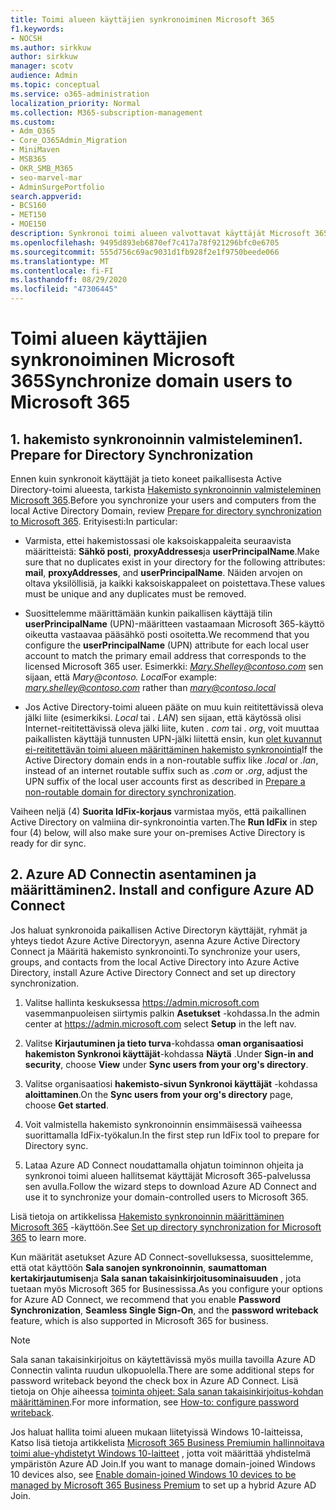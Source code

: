 ```yaml
---
title: Toimi alueen käyttäjien synkronoiminen Microsoft 365
f1.keywords:
- NOCSH
ms.author: sirkkuw
author: sirkkuw
manager: scotv
audience: Admin
ms.topic: conceptual
ms.service: o365-administration
localization_priority: Normal
ms.collection: M365-subscription-management
ms.custom:
- Adm_O365
- Core_O365Admin_Migration
- MiniMaven
- MSB365
- OKR_SMB_M365
- seo-marvel-mar
- AdminSurgePortfolio
search.appverid:
- BCS160
- MET150
- MOE150
description: Synkronoi toimi alueen valvottavat käyttäjät Microsoft 365 for Businessin kanssa.
ms.openlocfilehash: 9495d893eb6870ef7c417a78f921296bfc0e6705
ms.sourcegitcommit: 555d756c69ac9031d1fb928f2e1f9750beede066
ms.translationtype: MT
ms.contentlocale: fi-FI
ms.lasthandoff: 08/29/2020
ms.locfileid: "47306445"
---
```

# <a name="synchronize-domain-users-to-microsoft-365"></a><span data-ttu-id="5aed9-103">Toimi alueen käyttäjien synkronoiminen Microsoft 365</span><span class="sxs-lookup"><span data-stu-id="5aed9-103">Synchronize domain users to Microsoft 365</span></span>

## <a name="1-prepare-for-directory-synchronization"></a><span data-ttu-id="5aed9-104">1. hakemisto synkronoinnin valmisteleminen</span><span class="sxs-lookup"><span data-stu-id="5aed9-104">1. Prepare for Directory Synchronization</span></span> 

<span data-ttu-id="5aed9-105">Ennen kuin synkronoit käyttäjät ja tieto koneet paikallisesta Active Directory-toimi alueesta, tarkista [Hakemisto synkronoinnin valmisteleminen Microsoft 365](https://docs.microsoft.com/microsoft-365/enterprise/prepare-for-directory-synchronization).</span><span class="sxs-lookup"><span data-stu-id="5aed9-105">Before you synchronize your users and computers from the local Active Directory Domain, review [Prepare for directory synchronization to Microsoft 365](https://docs.microsoft.com/microsoft-365/enterprise/prepare-for-directory-synchronization).</span></span> <span data-ttu-id="5aed9-106">Erityisesti:</span><span class="sxs-lookup"><span data-stu-id="5aed9-106">In particular:</span></span>

   - <span data-ttu-id="5aed9-107">Varmista, ettei hakemistossasi ole kaksoiskappaleita seuraavista määritteistä: **Sähkö posti**, **proxyAddresses**ja **userPrincipalName**.</span><span class="sxs-lookup"><span data-stu-id="5aed9-107">Make sure that no duplicates exist in your directory for the following attributes: **mail**, **proxyAddresses**, and **userPrincipalName**.</span></span> <span data-ttu-id="5aed9-108">Näiden arvojen on oltava yksilöllisiä, ja kaikki kaksoiskappaleet on poistettava.</span><span class="sxs-lookup"><span data-stu-id="5aed9-108">These values must be unique and any duplicates must be removed.</span></span>
   
   - <span data-ttu-id="5aed9-109">Suosittelemme määrittämään kunkin paikallisen käyttäjä tilin **userPrincipalName** (UPN)-määritteen vastaamaan Microsoft 365-käyttö oikeutta vastaavaa pääsähkö posti osoitetta.</span><span class="sxs-lookup"><span data-stu-id="5aed9-109">We recommend that you configure the **userPrincipalName** (UPN) attribute for each local user account to match the primary email address that corresponds to the licensed Microsoft 365 user.</span></span> <span data-ttu-id="5aed9-110">Esimerkki: *Mary.Shelley@contoso.com* sen sijaan, että *Mary@contoso. Local*</span><span class="sxs-lookup"><span data-stu-id="5aed9-110">For example: *mary.shelley@contoso.com* rather than *mary@contoso.local*</span></span>
   
   - <span data-ttu-id="5aed9-111">Jos Active Directory-toimi alueen pääte on muu kuin reititettävissä oleva jälki liite (esimerkiksi. *Local* tai *. LAN*) sen sijaan, että käytössä olisi Internet-reititettävissä oleva jälki liite, kuten *. com* tai *. org*, voit muuttaa paikallisten käyttäjä tunnusten UPN-jälki liitettä ensin, kun [olet kuvannut ei-reititettävän toimi alueen määrittäminen hakemisto synkronointia](https://docs.microsoft.com/microsoft-365/enterprise/prepare-a-non-routable-domain-for-directory-synchronization)</span><span class="sxs-lookup"><span data-stu-id="5aed9-111">If the Active Directory domain ends in a non-routable suffix like *.local* or *.lan*, instead of an internet routable suffix such as *.com* or *.org*, adjust the UPN suffix of the local user accounts first as described in [Prepare a non-routable domain for directory synchronization](https://docs.microsoft.com/microsoft-365/enterprise/prepare-a-non-routable-domain-for-directory-synchronization).</span></span> 

<span data-ttu-id="5aed9-112">Vaiheen neljä (4) **Suorita IdFix-korjaus** varmistaa myös, että paikallinen Active Directory on valmiina dir-synkronointia varten.</span><span class="sxs-lookup"><span data-stu-id="5aed9-112">The **Run IdFix** in step four (4) below, will also make sure your on-premises Active Directory is ready for dir sync.</span></span>

## <a name="2-install-and-configure-azure-ad-connect"></a><span data-ttu-id="5aed9-113">2. Azure AD Connectin asentaminen ja määrittäminen</span><span class="sxs-lookup"><span data-stu-id="5aed9-113">2. Install and configure Azure AD Connect</span></span>

<span data-ttu-id="5aed9-114">Jos haluat synkronoida paikallisen Active Directoryn käyttäjät, ryhmät ja yhteys tiedot Azure Active Directoryyn, asenna Azure Active Directory Connect ja Määritä hakemisto synkronointi.</span><span class="sxs-lookup"><span data-stu-id="5aed9-114">To synchronize your users, groups, and contacts from the local Active Directory into Azure Active Directory, install Azure Active Directory Connect and set up directory synchronization.</span></span> 

 1. <span data-ttu-id="5aed9-115">Valitse hallinta keskuksessa <a href="https://go.microsoft.com/fwlink/p/?linkid=2024339" target="_blank">https://admin.microsoft.com</a> vasemmanpuoleisen siirtymis palkin **Asetukset** -kohdassa.</span><span class="sxs-lookup"><span data-stu-id="5aed9-115">In the admin center at <a href="https://go.microsoft.com/fwlink/p/?linkid=2024339" target="_blank">https://admin.microsoft.com</a> select **Setup** in the left nav.</span></span>

 2. <span data-ttu-id="5aed9-116">Valitse **Kirjautuminen ja tieto turva**-kohdassa **oman organisaatiosi hakemiston Synkronoi käyttäjät**-kohdassa **Näytä** .</span><span class="sxs-lookup"><span data-stu-id="5aed9-116">Under **Sign-in and security**, choose **View**  under **Sync users from your org's directory**.</span></span>

 3. <span data-ttu-id="5aed9-117">Valitse organisaatiosi **hakemisto-sivun Synkronoi käyttäjät** -kohdassa **aloittaminen**.</span><span class="sxs-lookup"><span data-stu-id="5aed9-117">On the **Sync users from your org's directory** page, choose **Get started**.</span></span>

 4. <span data-ttu-id="5aed9-118">Voit valmistella hakemisto synkronoinnin ensimmäisessä vaiheessa suorittamalla IdFix-työkalun.</span><span class="sxs-lookup"><span data-stu-id="5aed9-118">In the first step  run IdFix tool to prepare for Directory sync.</span></span>

 5. <span data-ttu-id="5aed9-119">Lataa Azure AD Connect noudattamalla ohjatun toiminnon ohjeita ja synkronoi toimi alueen hallitsemat käyttäjät Microsoft 365-palvelussa sen avulla.</span><span class="sxs-lookup"><span data-stu-id="5aed9-119">Follow the wizard steps to download Azure AD Connect and use it to synchronize your domain-controlled users to Microsoft 365.</span></span>


<span data-ttu-id="5aed9-120">Lisä tietoja on artikkelissa [Hakemisto synkronoinnin määrittäminen Microsoft 365](https://docs.microsoft.com/microsoft-365/enterprise/set-up-directory-synchronization) -käyttöön.</span><span class="sxs-lookup"><span data-stu-id="5aed9-120">See [Set up directory synchronization for Microsoft 365](https://docs.microsoft.com/microsoft-365/enterprise/set-up-directory-synchronization) to learn more.</span></span>

<span data-ttu-id="5aed9-121">Kun määrität asetukset Azure AD Connect-sovelluksessa, suosittelemme, että otat käyttöön **Sala sanojen synkronoinnin**, **saumattoman kertakirjautumisen**ja **Sala sanan takaisinkirjoitusominaisuuden** , jota tuetaan myös Microsoft 365 for Businessissa.</span><span class="sxs-lookup"><span data-stu-id="5aed9-121">As you configure your options for Azure AD Connect, we recommend that you enable **Password Synchronization**, **Seamless Single Sign-On**, and the **password writeback** feature, which is also supported in Microsoft 365 for business.</span></span>

> [!NOTE]
> <span data-ttu-id="5aed9-122">Sala sanan takaisinkirjoitus on käytettävissä myös muilla tavoilla Azure AD Connectin valinta ruudun ulkopuolella.</span><span class="sxs-lookup"><span data-stu-id="5aed9-122">There are some additional steps for password writeback beyond the check box in Azure AD Connect.</span></span> <span data-ttu-id="5aed9-123">Lisä tietoja on Ohje aiheessa [toiminta ohjeet: Sala sanan takaisinkirjoitus-kohdan määrittäminen](https://docs.microsoft.com/azure/active-directory/authentication/howto-sspr-writeback).</span><span class="sxs-lookup"><span data-stu-id="5aed9-123">For more information, see [How-to: configure password writeback](https://docs.microsoft.com/azure/active-directory/authentication/howto-sspr-writeback).</span></span> 

<span data-ttu-id="5aed9-124">Jos haluat hallita toimi alueen mukaan liitetyissä Windows 10-laitteissa, Katso lisä tietoja artikkelista [Microsoft 365 Business Premiumin hallinnoitava toimi alue-yhdistetyt Windows 10-laitteet](manage-windows-devices.md) , jotta voit määrittää yhdistelmä ympäristön Azure AD Join.</span><span class="sxs-lookup"><span data-stu-id="5aed9-124">If you want to manage domain-joined Windows 10 devices also, see [Enable domain-joined Windows 10 devices to be managed by Microsoft 365 Business Premium](manage-windows-devices.md) to set up a hybrid Azure AD Join.</span></span> 